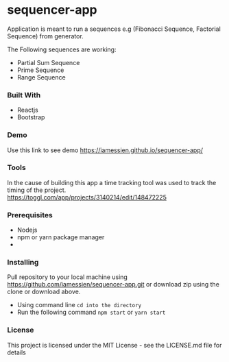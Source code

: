 # sequencer-app
Application is meant to run a sequences e.g (Fibonacci Sequence, Factorial Sequence) from generator.

The Following sequences are working:
- Partial Sum Sequence
- Prime Sequence
- Range Sequence


### Built With

- Reactjs
- Bootstrap

### Demo
Use this link to see demo https://iamessien.github.io/sequencer-app/


### Tools
In the cause of building this app a time tracking tool was used to track the timing of the project.
https://toggl.com/app/projects/3140214/edit/148472225

### Prerequisites

- Nodejs
- npm or yarn package manager
- 

### Installing
Pull repository to your local machine using https://github.com/iamessien/sequencer-app.git or download zip using the clone or download above.

- Using command line `cd into the directory`
- Run the following command  `npm start` or `yarn start`


### License
This project is licensed under the MIT License - see the LICENSE.md file for details
